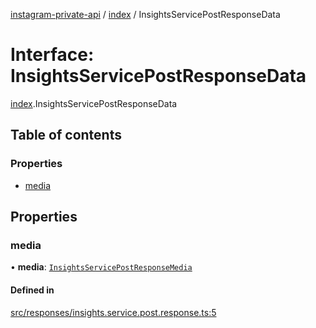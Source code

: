 [instagram-private-api](../../README.md) / [index](../../modules/index.md) / InsightsServicePostResponseData

# Interface: InsightsServicePostResponseData

[index](../../modules/index.md).InsightsServicePostResponseData

## Table of contents

### Properties

- [media](InsightsServicePostResponseData.md#media)

## Properties

### media

• **media**: [`InsightsServicePostResponseMedia`](InsightsServicePostResponseMedia.md)

#### Defined in

[src/responses/insights.service.post.response.ts:5](https://github.com/Nerixyz/instagram-private-api/blob/0e0721c/src/responses/insights.service.post.response.ts#L5)
